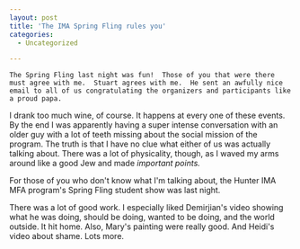 ```yaml
---
layout: post
title: 'The IMA Spring Fling rules you'
categories:
  - Uncategorized

---
```



    The Spring Fling last night was fun!  Those of you that were there must agree with me.  Stuart agrees with me.  He sent an awfully nice email to all of us congratulating the organizers and participants like a proud papa.  

I drank too much wine, of course.  It happens at every one of these events.  By the end I was apparently having a super intense conversation with an older guy with a lot of teeth missing about the social mission of the program.  The truth is that I have no clue what either of us was actually talking about.  There was a lot of physicality, though, as I waved my arms around like a good Jew and made <em> important points. </em>  

For those of you who don't know what I'm talking about, the Hunter IMA MFA program's Spring Fling student show was last night.  

There was a lot of good work.  I especially liked Demirjian's video showing what he was doing, should be doing, wanted to be doing, and the world outside.  It hit home.  Also, Mary's painting were really good.  And Heidi's video about shame.  Lots more.
  
